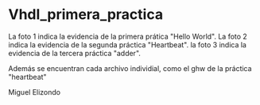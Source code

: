 # Vhdl_primera_practica

La foto 1 indica la evidencia de la primera prática "Hello World".
La foto 2 indica la evidencia de la segunda práctica "Heartbeat".
la foto 3 indica la evidencia de la tercera práctica "adder".

Además se encuentran cada archivo individial, como el ghw de la práctica "heartbeat"

Miguel Elizondo
